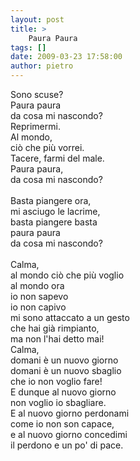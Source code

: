 ```yaml
---
layout: post
title: >
    Paura Paura
tags: []
date: 2009-03-23 17:58:00
author: pietro
---
```

Sono scuse?<br/>Paura paura<br/>da cosa mi nascondo?<br/>Reprimermi.<br/>Al mondo,<br/>ciò che più vorrei.<br/>Tacere, farmi del male.<br/>Paura paura,<br/>da cosa mi nascondo?<br/><br/>Basta piangere ora,<br/>mi asciugo le lacrime,<br/>basta piangere basta<br/>paura paura<br/>da cosa mi nascondo?<br/><br/>Calma,<br/>al mondo ciò che più voglio<br/>al mondo ora<br/>io non sapevo<br/>io non capivo<br/>mi sono attaccato a un gesto<br/>che hai già rimpianto,<br/>ma non l'hai detto mai!<br/>Calma,<br/>domani è un nuovo giorno<br/>domani è un nuovo sbaglio<br/>che io non voglio fare!<br/>E dunque al nuovo giorno<br/>non voglio io sbagliare.<br/>E al nuovo giorno perdonami<br/>come io non son capace,<br/>e al nuovo giorno concedimi<br/>il perdono e un po' di pace.
